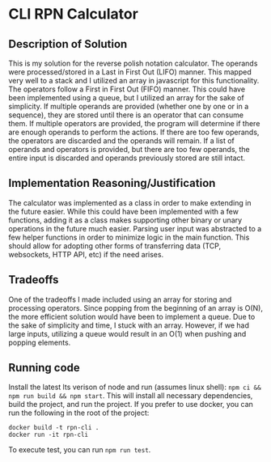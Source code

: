# CLI RPN Calculator

## Description of Solution
This is my solution for the reverse polish notation calculator.
The operands were processed/stored in a Last in First Out (LIFO) manner.
This mapped very well to a stack and I utilized an array in javascript for this functionality.
The operators follow a First in First Out (FIFO) manner.
This could have been implemented using a queue, but I utilized an array for the sake of simplicity.
If multiple operands are provided (whether one by one or in a sequence), they are stored until there is an operator that can consume them.
If multiple operators are provided, the program will determine if there are enough operands to perform the actions.
If there are too few operands, the operators are discarded and the operands will remain.
If a list of operands and operators is provided, but there are too few operands, the entire input is discarded and operands previously stored are still intact.

## Implementation Reasoning/Justification
The calculator was implemented as a class in order to make extending in the future easier.
While this could have been implemented with a few functions, adding it as a class makes supporting other binary or unary operations in the future much easier.
Parsing user input was abstracted to a few helper functions in order to minimize logic in the main function.
This should allow for adopting other forms of transferring data (TCP, websockets, HTTP API, etc) if the need arises.

## Tradeoffs
One of the tradeoffs I made included using an array for storing and processing operators. Since popping from the beginning of an array is O(N), the more efficient solution would have been to implement a queue.
Due to the sake of simplicity and time, I stuck with an array.
However, if we had large inputs, utilizing a queue would result in an O(1) when pushing and popping elements.

## Running code
Install the latest lts verison of node and run (assumes linux shell): `npm ci && npm run build && npm start`.
This will install all necessary dependencies, build the project, and run the project.
If you prefer to use docker, you can run the following in the root of the project:
```
docker build -t rpn-cli .
docker run -it rpn-cli
```
To execute test, you can run
`npm run test`.

